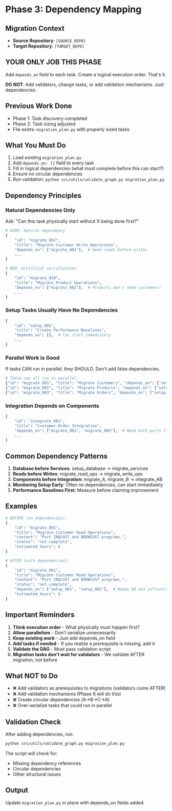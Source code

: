 # Phase 3: Dependency Mapping

## Migration Context  
- **Source Repository**: `[SOURCE_REPO]`
- **Target Repository**: `[TARGET_REPO]`

## YOUR ONLY JOB THIS PHASE
Add `depends_on` field to each task. Create a logical execution order. That's it.

**DO NOT**: Add validators, change tasks, or add validation mechanisms. Just dependencies.

## Previous Work Done
- Phase 1: Task discovery completed
- Phase 2: Task sizing adjusted  
- File exists: `migration_plan.py` with properly sized tasks

## What You Must Do
1. Load existing `migration_plan.py`
2. Add `depends_on: []` field to every task
3. Fill in logical dependencies (what must complete before this can start?)
4. Ensure no circular dependencies 
5. Run validation: `python src/utils/validate_graph.py migration_plan.py`

## Dependency Principles

### Natural Dependencies Only
Ask: "Can this task physically start without X being done first?"

```python
# GOOD: Natural dependency
{
    "id": "migrate_002",
    "title": "Migrate Customer Write Operations",
    "depends_on": ["migrate_001"],  # Need reads before writes
    ...
}

# BAD: Artificial serialization  
{
    "id": "migrate_010",
    "title": "Migrate Product Operations",
    "depends_on": ["migrate_002"],  # Products don't need customers!
    ...
}
```

### Setup Tasks Usually Have No Dependencies
```python
{
    "id": "setup_001",
    "title": "Create Performance Baselines",
    "depends_on": [],  # Can start immediately
    ...
}
```

### Parallel Work is Good
If tasks CAN run in parallel, they SHOULD. Don't add false dependencies.

```python
# These can all run in parallel:
{"id": "migrate_001", "title": "Migrate Customers", "depends_on": ["setup_001"]},
{"id": "migrate_002", "title": "Migrate Products", "depends_on": ["setup_001"]},  
{"id": "migrate_003", "title": "Migrate Orders", "depends_on": ["setup_001"]},
```

### Integration Depends on Components
```python
{
    "id": "integrate_001",
    "title": "Customer-Order Integration",
    "depends_on": ["migrate_001", "migrate_003"],  # Need both parts first
    ...
}
```

## Common Dependency Patterns

1. **Database before Services**: setup_database → migrate_services
2. **Reads before Writes**: migrate_read_ops → migrate_write_ops
3. **Components before Integration**: migrate_A, migrate_B → integrate_AB
4. **Monitoring Setup Early**: Often no dependencies, can start immediately
5. **Performance Baselines First**: Measure before claiming improvement

## Examples

```python
# BEFORE (no dependencies):
{
    "id": "migrate_001",
    "title": "Migrate Customer Read Operations",
    "content": "Port INQCUST and BROWCUST programs.",
    "status": "not-complete",
    "estimated_hours": 8
}

# AFTER (with dependencies):
{
    "id": "migrate_001", 
    "title": "Migrate Customer Read Operations",
    "content": "Port INQCUST and BROWCUST programs.",
    "status": "not-complete",
    "depends_on": ["setup_001", "setup_002"],  # Needs DB and infrastructure
    "estimated_hours": 8
}
```

## Important Reminders
1. **Think execution order** - What physically must happen first?
2. **Allow parallelism** - Don't serialize unnecessarily
3. **Keep existing work** - Just add depends_on field
4. **Add tasks if needed** - If you realize a prerequisite is missing, add it
5. **Validate the DAG** - Must pass validation script
6. **Migration tasks don't wait for validators** - We validate AFTER migration, not before

## What NOT to Do
- ❌ Add validators as prerequisites to migrations (validators come AFTER)
- ❌ Add validation mechanisms (Phase 6 will do this)
- ❌ Create circular dependencies (A→B→C→A)
- ❌ Over-serialize tasks that could run in parallel

## Validation Check
After adding dependencies, run:
```bash
python src/utils/validate_graph.py migration_plan.py
```

The script will check for:
- Missing dependency references
- Circular dependencies  
- Other structural issues

## Output
Update `migration_plan.py` in place with depends_on fields added.
